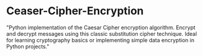 # Ceaser-Cipher-Encryption
"Python implementation of the Caesar Cipher encryption algorithm. Encrypt and decrypt messages using this classic substitution cipher technique. Ideal for learning cryptography basics or implementing simple data encryption in Python projects."
